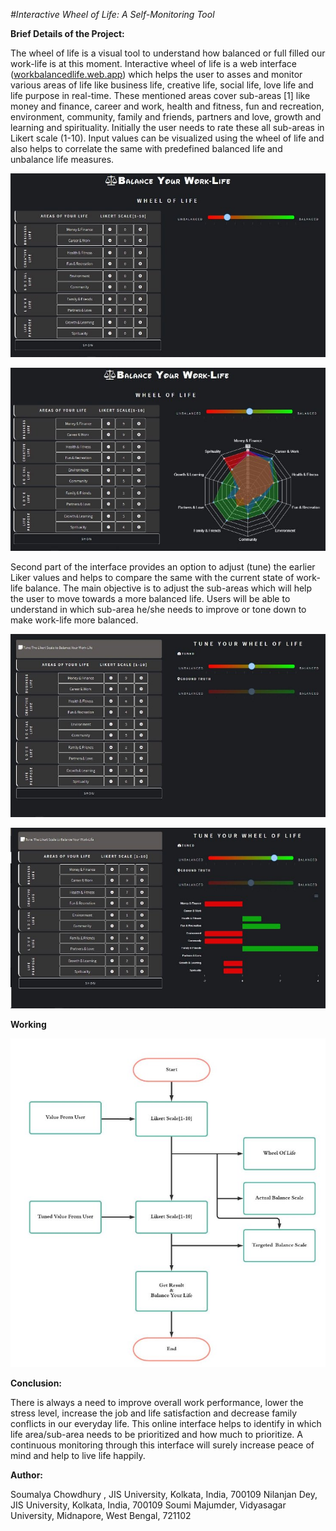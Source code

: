 ﻿*#Interactive Wheel of Life: A Self-Monitoring Tool*

**Brief Details of the Project:**

The wheel of life is a visual tool to understand how balanced or full filled our work-life is at this moment. Interactive wheel of life is a web interface ([workbalancedlife.web.app](https://workbalancedlife.web.app/)) which helps the user to asses and monitor various areas of life like business life, creative life, social life, love life and life purpose in real-time. These mentioned areas cover sub-areas [1] like money and finance, career and work, health and fitness, fun and recreation, environment, community, family and friends, partners and love, growth and learning and spirituality. Initially the user needs to rate these all sub-areas in Likert scale (1-10). Input values can be visualized using the wheel of life and also helps to correlate the same with predefined balanced life and unbalance life measures.

![](/README_assets/Aspose.Words.f69da637-e1c0-45e9-99a2-d6c24bc66279.001.jpeg)


![](/README_assets/Aspose.Words.f69da637-e1c0-45e9-99a2-d6c24bc66279.002.jpeg)

Second part of the interface provides an option to adjust (tune) the earlier Liker values and helps to compare the same with the current state of work-life balance. The main objective is to adjust the sub-areas which will help the user to move towards a more balanced life. Users will be able to understand in which sub-area he/she needs to improve or tone down to make work-life more balanced.

![](/README_assets/Aspose.Words.f69da637-e1c0-45e9-99a2-d6c24bc66279.003.jpeg)

![](/README_assets/Aspose.Words.f69da637-e1c0-45e9-99a2-d6c24bc66279.004.jpeg)


**Working**

![](/README_assets/Aspose.Words.f69da637-e1c0-45e9-99a2-d6c24bc66279.005.jpeg)

**Conclusion:**

There is always a need to improve overall work performance, lower the stress level, increase the job and life satisfaction and decrease family conflicts in our everyday life. This online interface helps to identify in which life area/sub-area needs to be prioritized and how much to prioritize. A continuous monitoring through this interface will surely increase peace of mind and help to live life happily.



**Author:**

Soumalya Chowdhury , JIS University, Kolkata, India, 700109
Nilanjan Dey, JIS University, Kolkata, India, 700109
Soumi Majumder, Vidyasagar University, Midnapore, West Bengal, 721102 
